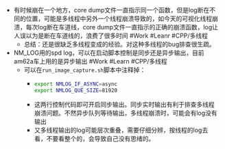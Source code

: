 - 有时候崩在一个地方，core dump文件一直指示同一个函数，但是log断在不同的位置，可能是多线程中另外一个线程崩溃导致的，如今天的可视化线程崩溃，每次log断在车道线，core dump文件一直指示的正确的崩溃函数，log让人误以为是断在车道线的，浪费了很多时间 #Work #Leanr #CPP/多线程
	- 总结：还是很缺乏多线程变成的经验。对这种多线程的bug排查很生疏。
- NM_LOG用的spd log，可以在启动脚本控制是同步还是异步输出，目前am62a车上用的是异步输出 #Work #Learn #CPP/多线程
	- 可以在`run_image_capture.sh`脚本中注释掉：
		- ```sh
		  export NMLOG_IF_ASYNC=async
		  export NMLOG_QUE_SIZE=81920
		  ```
		- 这两行控制代码即可开启同步输出。同步实时输出有利于排查多线程崩溃问题。不然异步队列等待输出，多线程崩溃时，可能会有log没有输出
		- 又多线程输出的log可能层次重叠，需要仔细分辨，按线程的log去看，不要看整个的，会导致自己没有思绪的。